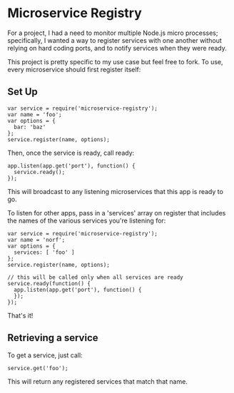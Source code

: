 # Microservice Registry

For a project, I had a need to monitor multiple Node.js micro processes; specifically, I wanted a way to register services with one another without relying on hard coding ports, and to notify services when they were ready.

This project is pretty specific to my use case but feel free to fork. To use, every microservice should first register itself:

## Set Up

```
var service = require('microservice-registry');
var name = 'foo';
var options = {
  bar: 'baz'
};
service.register(name, options);
```

Then, once the service is ready, call ready:
```
app.listen(app.get('port'), function() {
  service.ready();
});
```

This will broadcast to any listening microservices that this app is ready to go.

To listen for other apps, pass in a 'services' array on register that includes the names of the various services you're listening for:

```
var service = require('microservice-registry');
var name = 'norf';
var options = {
  services: [ 'foo' ]
};
service.register(name, options);

// this will be called only when all services are ready
service.ready(function() {
  app.listen(app.get('port'), function() {
  });
});
```

That's it!

## Retrieving a service

To get a service, just call:

```
service.get('foo');
```

This will return any registered services that match that name.

